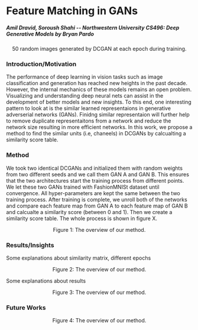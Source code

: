# Feature Matching in GANs
##### Amil Dravid, Soroush Shahi -- Northwestern University CS496: Deep Generative Models by Bryan Pardo
<p align="center">
  <img src="https://github.com/faderani/DCGAN-Similarity/blob/main/assets/generation.gif" alt>
<br>
  50 random images generated by DCGAN at each epoch during training. 
</p>


### Introduction/Motivation

The performance of deep learning in vision tasks such as image classification and generation has reached new heights in the past decade. However, the internal mechanics of these models remains an open problem. Visualizing and understanding deep neural nets can assist in the development of better models and new insights. To this end, 
one interesting pattern to look at is the similar learned representaions in generative adverserial networks (GANs). Finidng similar representaion will further help to remove duplicate representaitons from a network and reduce the network size resulting in more efficient networks. In this work, we propose a method to find the similar units (i.e, chaneels) in DCGANs by calcualting a similarity score table. 

### Method
We took two identical DCGANs and initialized them with random weights from two different seeds and we call them GAN A and GAN B. This ensures that the two architectures start the training process from different points. We let these two GANs trained with FashionMNISt dataset until convergence. All hyper-parameters are kept the same between the two training process. After training is complete, we unroll both of the networks and compare each feature map from GAN A to each feature map of GAN B and calcualte a similarity score (between 0 and 1). Then we create a similarity score table. The whole process is shown in figure X.


<p align="center">
  <img src="https://github.com/faderani/DCGAN-Similarity/blob/main/assets/method.gif" alt>
  <br>
  Figure 1: The overview of our method.
</p>


### Results/Insights

Some explanations about similarity matrix, different epochs

<p align="center">
  <img src="https://github.com/faderani/DCGAN-Similarity/blob/main/assets/smiliarity.png" alt>
  <br>
  Figure 2: The overview of our method.
</p>

Some explanations about results


<p align="center">
  <img src="https://github.com/faderani/DCGAN-Similarity/blob/main/assets/results.png" alt>
  <br>
  Figure 3: The overview of our method.
</p>

### Future Works


<p align="center">
  <img src="https://github.com/faderani/DCGAN-Similarity/blob/main/assets/match_diff.png" alt>
  <br>
  Figure 4: The overview of our method.
</p>